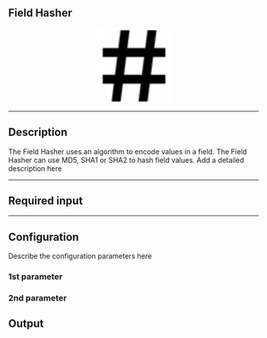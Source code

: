 <!--

  Copyright 2018 FZI Forschungszentrum Informatik

  Licensed under the Apache License, Version 2.0 (the "License");
  you may not use this file except in compliance with the License.
  You may obtain a copy of the License at

      http://www.apache.org/licenses/LICENSE-2.0

  Unless required by applicable law or agreed to in writing, software
  distributed under the License is distributed on an "AS IS" BASIS,
  WITHOUT WARRANTIES OR CONDITIONS OF ANY KIND, either express or implied.
  See the License for the specific language governing permissions and
  limitations under the License.

-->

## Field Hasher

<p align="center"> 
    <img src="icon.png" width="150px;" class="pe-image-documentation"/>
</p>

***

## Description

The Field Hasher uses an algorithm to encode values in a field. The Field Hasher can use MD5, SHA1 or SHA2 to hash field values.
Add a detailed description here

***

## Required input


***

## Configuration

Describe the configuration parameters here

### 1st parameter


### 2nd parameter

## Output